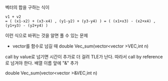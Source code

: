 벡터의 합을 구하는 식이
```
v1 + v2
= ( (x1-x2) + (x3-x4) , (y1-y2) + (y3-y4) ) = ( (x1+x3) - (x2+x4) , (y1+y3) - (y2+y4) )
```
이런 식으로 바뀌는 것을 알면 풀 수 있는 문제

+ vector를 함수로 넘길 때
double Vec_sum(vector<vector<int> >VEC,int n)

call by value로 넘기면 시간이 추가로 더 걸려 TLE가 난다.
따라서 call by reference로 넘겨야 한다. 배열 이름 앞에 "&" 추가

double Vec_sum(vector<vector<int> >&VEC,int n)
